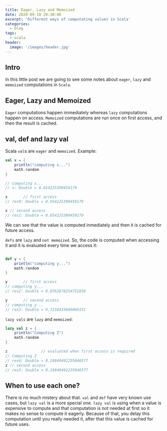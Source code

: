 ```yaml
---
title: Eager, Lazy and Memoized
date: 2020-09-18 20:30:00
excerpt: 'Different ways of computating values in Scala'
categories:
  - blog
tags:
  - scala
header:
  image: '/images/header.jpg'
---
```


## Intro

In this little post we are going to see some notes about `eager`, `lazy` and `memoized` computations in `Scala`.

## Eager, Lazy and Memoized

`Eager` computations happen immediately whereas `lazy` computations happen on access. `Memoized` computations are run once on first access, and then the result is cached.

## val, def and lazy val

Scala `val`s are `eager` and `memoized`. Example:

```scala
val x = {
    println("computing x...")
    math.random
}

// computing x...
// x: Double = 0.654225390459179

x 		// first access
// res0: Double = 0.654225390459179

x // second access
// res1: Double = 0.654225390459179
```

We can see that the value is computed inmediately and then it is cached for future access.

`defs` are `lazy` and `not memoized`. So, the code is computed when accessing it and it is evaluated every time we access it:

```scala

def y = {
    println("computing y...")
    math.random
}

y 		// first access
// computing y...
// res2: Double = 0.8762878254751856

y 		// second access
// computing y...
// res3: Double = 0.7216435660069331
```

`lazy vals` are `lazy` and `memoized`:

```scala
lazy val z = {
    println("Computing Z")
    math.random
}

z               // evaluated when first access is required
// Computing Z
// res4: Double = 0.24849492235046577
z // second access
// res5: Double = 0.24849492235046577

```

## When to use each one?

There is no much mistery about that. `val` and `def` have very known use cases, but `lazy val` is a more special one. `lazy val` is using when a value is expensive to compute and that computation is not needed at first so it makes no sense to compute it eagerly. Because of that, you delay this computation until you really needed it, after that this value is cached for future uses.
